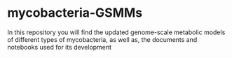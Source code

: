 # mycobacteria-GSMMs
In this repository you will find the updated genome-scale metabolic models of different types of mycobacteria, as well as, the documents and notebooks used for its development
